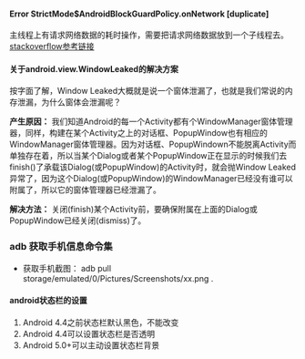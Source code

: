 #### Error StrictMode$AndroidBlockGuardPolicy.onNetwork [duplicate]
主线程上有请求网络数据的耗时操作，需要把请求网络数据放到一个子线程去。
[stackoverflow参考链接](https://stackoverflow.com/questions/22395417/error-strictmodeandroidblockguardpolicy-onnetwork)

#### 关于android.view.WindowLeaked的解决方案
按字面了解，Window Leaked大概就是说一个窗体泄漏了，也就是我们常说的内存泄漏，为什么窗体会泄漏呢？

**产生原因：**
我们知道Android的每一个Activity都有个WindowManager窗体管理器，同样，构建在某个Activity之上的对话框、PopupWindow也有相应的WindowManager窗体管理器。因为对话框、PopupWindown不能脱离Activity而单独存在着，所以当某个Dialog或者某个PopupWindow正在显示的时候我们去finish()了承载该Dialog(或PopupWindow)的Activity时，就会抛Window Leaked异常了，因为这个Dialog(或PopupWindow)的WindowManager已经没有谁可以附属了，所以它的窗体管理器已经泄漏了。

**解决方法：**
关闭(finish)某个Activity前，要确保附属在上面的Dialog或PopupWindow已经关闭(dismiss)了。



### adb 获取手机信息命令集

* 获取手机截图： adb pull storage/emulated/0/Pictures/Screenshots/xx.png .



#### android状态栏的设置

1. Android 4.4之前状态栏默认黑色，不能改变  
2. Android 4.4可以设置状态栏是否透明  
3. Android 5.0+可以主动设置状态栏背景

